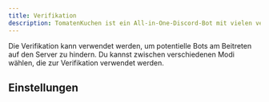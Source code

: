 ```yaml
---
title: Verifikation
description: TomatenKuchen ist ein All-in-One-Discord-Bot mit vielen verschiedenen Funktionen. Einrichten und Verwendung der Verifikation gegen Bots
---
```


Die Verifikation kann verwendet werden, um potentielle Bots am Beitreten auf den Server zu hindern. Du kannst zwischen verschiedenen Modi wählen, die zur Verifikation verwendet werden.

## Einstellungen
